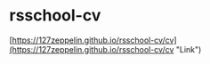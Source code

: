 # rsschool-cv 
 [https://127zeppelin.github.io/rsschool-cv/cv](https://127zeppelin.github.io/rsschool-cv/cv "Link")